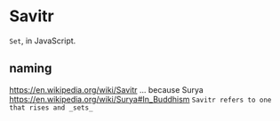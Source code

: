# Savitr

`Set`, in JavaScript.

## naming

https://en.wikipedia.org/wiki/Savitr ... because Surya
   https://en.wikipedia.org/wiki/Surya#In_Buddhism
      `Savitr refers to one that rises and _sets_`
